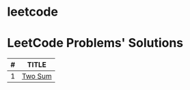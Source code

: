 # leetcode
LeetCode Problems' Solutions
======


|#|TITLE|
|---|---|
|1|[Two Sum](https://leetcode.com/problems/two-sum/)|
